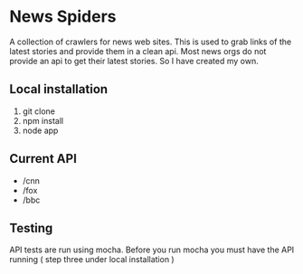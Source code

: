 News Spiders
==========
A collection of crawlers for news web sites. This is used to grab links of the latest stories and provide them in a clean api. Most news orgs do not provide an api to get their latest stories. So I have created my own.

Local installation
--------

1. git clone
2. npm install
3. node app

Current API
--------
* /cnn
* /fox
* /bbc

Testing
--------
API tests are run using mocha. Before you run mocha you must have the API running ( step three under local installation )
